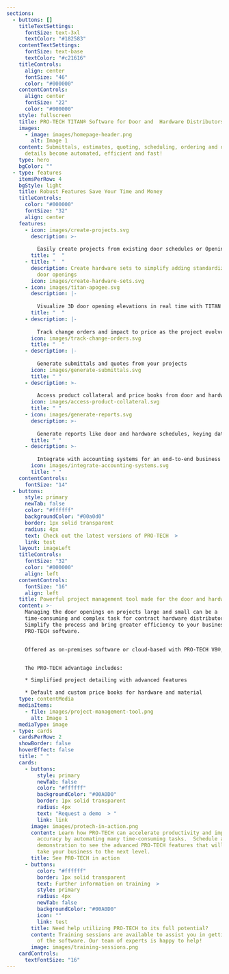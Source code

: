 ```yaml
---
sections:
  - buttons: []
    titleTextSettings:
      fontSize: text-3xl
      textColor: "#182583"
    contentTextSettings:
      fontSize: text-base
      textColor: "#c21616"
    titleControls:
      align: center
      fontSize: "46"
      color: "#000000"
    contentControls:
      align: center
      fontSize: "22"
      color: "#000000"
    style: fullscreen
    title: PRO-TECH TITAN® Software for Door and  Hardware Distributors
    images:
      - image: images/homepage-header.png
        alt: Image 1
    content: Submittals, estimates, quoting, scheduling, ordering and delivery
      details become automated, efficient and fast!
    type: hero
    bgColor: ""
  - type: features
    itemsPerRow: 4
    bgStyle: light
    title: Robust Features Save Your Time and Money
    titleControls:
      color: "#000000"
      fontSize: "32"
      align: center
    features:
      - icon: images/create-projects.svg
        description: >-
          
          Easily create projects from existing door schedules or Openings Studio™
        title: "  "
      - title: "  "
        description: Create hardware sets to simplify adding standardized hardware to
          door openings
        icon: images/create-hardware-sets.svg
      - icon: images/titan-apogee.svg
        description: |-
          
          Visualize 3D door opening elevations in real time with TITAN APOGEE
        title: "  "
      - description: |-
          
          Track change orders and impact to price as the project evolves
        icon: images/track-change-orders.svg
        title: "  "
      - description: |-
          
          Generate submittals and quotes from your projects
        icon: images/generate-submittals.svg
        title: " "
      - description: >-
          
          Access product collateral and price books from door and hardware manufacturers
        icon: images/access-product-collateral.svg
        title: " "
      - icon: images/generate-reports.svg
        description: >-
          
          Generate reports like door and hardware schedules, keying data and material cost
        title: " "
      - description: >-
          
          Integrate with accounting systems for an end-to-end business experience
        icon: images/integrate-accounting-systems.svg
        title: " "
    contentControls:
      fontSize: "14"
  - buttons:
      style: primary
      newTab: false
      color: "#ffffff"
      backgroundColor: "#00a0d0"
      border: 1px solid transparent
      radius: 4px
      text: Check out the latest versions of PRO-TECH  >
      link: test
    layout: imageLeft
    titleControls:
      fontSize: "32"
      color: "#000000"
      align: left
    contentControls:
      fontSize: "16"
      align: left
    title: Powerful project management tool made for the door and hardware industry
    content: >-
      Managing the door openings on projects large and small can be a
      time-consuming and complex task for contract hardware distributors.
      Simplify the process and bring greater efficiency to your business with
      PRO-TECH software.


      Offered as on-premises software or cloud-based with PRO-TECH V8®, or exclusively on the cloud as PRO-TECH TITAN®. Help for your most time-consuming tasks is here!  


      The PRO-TECH advantage includes:

      * Simplified project detailing with advanced features

      * Default and custom price books for hardware and material
    type: contentMedia
    mediaItems:
      - file: images/project-management-tool.png
        alt: Image 1
    mediaType: image
  - type: cards
    cardsPerRow: 2
    showBorder: false
    hoverEffect: false
    title: " "
    cards:
      - buttons:
          style: primary
          newTab: false
          color: "#ffffff"
          backgroundColor: "#00A0D0"
          border: 1px solid transparent
          radius: 4px
          text: "Request a demo  > "
          link: link
        image: images/protech-in-action.png
        content: Learn how PRO-TECH can accelerate productivity and improve project
          accuracy by automating many time-consuming tasks.  Schedule a software
          demonstration to see the advanced PRO-TECH features that will help
          take your business to the next level. 
        title: See PRO-TECH in action
      - buttons:
          color: "#ffffff"
          border: 1px solid transparent
          text: Further information on training  >
          style: primary
          radius: 4px
          newTab: false
          backgroundColor: "#00A0D0"
          icon: ""
          link: test
        title: Need help utilizing PRO-TECH to its full potential?
        content: Training sessions are available to assist you in getting the most out
          of the software. Our team of experts is happy to help!
        image: images/training-sessions.png
    cardControls:
      textFontSize: "16"
---
```

